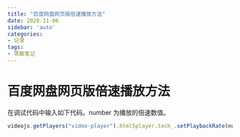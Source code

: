 ```yaml
---
title: "百度网盘网页版倍速播放方法"
date: 2020-11-06
sidebar: 'auto'
categories:
- 记录
tags:
- 零散笔记
---
```




# 百度网盘网页版倍速播放方法

在调试代码中输入如下代码。number 为播放的倍速数值。
``` js
videojs.getPlayers("video-player").html5player.tech_.setPlaybackRate(number:string)
```
<!-- more -->
